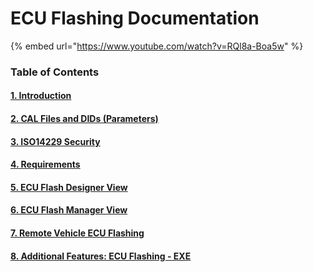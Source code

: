 # ECU Flashing Documentation

{% embed url="https://www.youtube.com/watch?v=RQl8a-Boa5w" %}

### **Table of Contents**

#### [1. Introduction](./#1.-introduction)

#### [2. CAL Files and DIDs (Parameters)](./#2.-cal-files-and-dids-parameters)

#### [3. ISO14229 Security](./#3.-iso14229-security)

#### [4. Requirements](./#4.-requirements)

#### [5. ECU Flash Designer View](./#5.-ecu-flash-designer-view)

#### [6. ECU Flash Manager View](./#6.-ecu-flash-manager-view)

#### [7. Remote Vehicle ECU Flashing](./#7.-remote-vehicle-ecu-flashing)

#### [8. Additional Features: ECU Flashing - EXE](./#8.-additional-features-ecu-flashing-exe)

